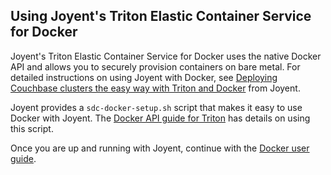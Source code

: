 <!--[metadata]>
+++
title = "Joyent Triton Elastic Container Service"
description = "Installation instructions for Docker on the Joyent's Triton Elastic Container Service."
keywords = ["Docker, Docker documentation, installation, joyent, Triton, Joyent Public Cloud, Joyent Compute Service, Joyent Container Service"]
[menu.main]
parent = "smn_cloud"
+++
<![end-metadata]-->

## Using Joyent's Triton Elastic Container Service for Docker

Joyent's Triton Elastic Container Service for Docker uses the native Docker API
and allows you to securely provision containers on bare metal.  For detailed
instructions on using Joyent with Docker, see [Deploying Couchbase clusters the
easy way with Triton and
Docker](https://www.joyent.com/blog/couchbase-in-docker-containers) from Joyent.

Joyent provides a `sdc-docker-setup.sh` script that makes it easy to use Docker
with Joyent. The [Docker API guide for
Triton](https://apidocs.joyent.com/docker) has details on using this script.

Once you are up and running with Joyent, continue with the [Docker user guide](../userguide/). 
